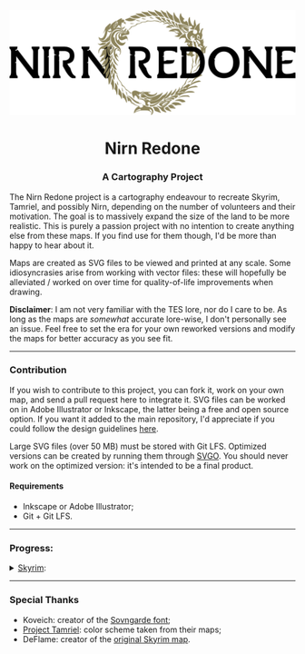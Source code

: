 <div id="project-logo" align="center">
    <br />
    <img src="./nirn_redone.svg" alt="Nirn Redone" width="512"/>
    <h1>Nirn Redone</h1>
    <h3>A Cartography Project</h3>
</div>

The Nirn Redone project is a cartography endeavour to recreate Skyrim, Tamriel, and possibly Nirn, depending on the number of volunteers and their motivation. The goal is to massively expand the size of the land to be more realistic. This is purely a passion project with no intention to create anything else from these maps. If you find use for them though, I'd be more than happy to hear about it.

Maps are created as SVG files to be viewed and printed at any scale. Some idiosyncrasies arise from working with vector files: these will hopefully be alleviated / worked on over time for quality-of-life improvements when drawing.

**Disclaimer**: I am not very familiar with the TES lore, nor do I care to be. As long as the maps are *somewhat* accurate lore-wise, I don't personally see an issue. Feel free to set the era for your own reworked versions and modify the maps for better accuracy as you see fit.

<hr>

### Contribution

If you wish to contribute to this project, you can fork it, work on your own map, and send a pull request here to integrate it. SVG files can be worked on in Adobe Illustrator or Inkscape, the latter being a free and open source option. If you want it added to the main repository, I'd appreciate if you could follow the design guidelines [here](./STYLE.MD).

Large SVG files (over 50 MB) must be stored with Git LFS. Optimized versions can be created by running them through [SVGO](https://jakearchibald.github.io/svgomg/). You should never work on the optimized version: it's intended to be a final product.

#### Requirements

- Inkscape or Adobe Illustrator;
- Git + Git LFS.

<hr>

### Progress:


<details>
  <summary>
    <a href="./SKYRIM/skyrim_redone.svg">Skyrim</a>:
  </summary>
  <p>
    <ul>
      <li>
        Missing topography;
      </li>
      <li>
        Missing roads;
      </li>
      <li>
        Missing thane, hilmr, and kirk allegiances.
      </li>
    </ul>
  </p>
</details>

<hr>

### Special Thanks

- Koveich: creator of the [Sovngarde font](https://www.nexusmods.com/skyrimspecialedition/mods/386);
- [Project Tamriel](https://project-tamriel.com): color scheme taken from their maps;
- DeFlame: creator of the [original Skyrim map](https://www.reddit.com/r/imaginarymaps/comments/dut8n4/skyrim_3e_365/).
